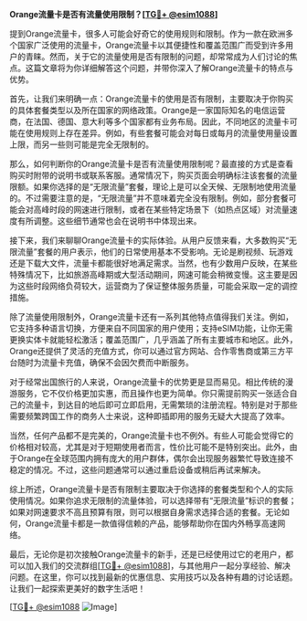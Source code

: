**Orange流量卡是否有流量使用限制？[[TG💪+ @esim1088](https://t.me/s/esim1088)]**

提到Orange流量卡，很多人可能会好奇它的使用规则和限制。作为一款在欧洲多个国家广泛使用的流量卡，Orange流量卡以其便捷性和覆盖范围广而受到许多用户的青睐。然而，关于它的流量使用是否有限制的问题，却常常成为人们讨论的焦点。这篇文章将为你详细解答这个问题，并带你深入了解Orange流量卡的特点与优势。

首先，让我们来明确一点：Orange流量卡的使用是否有限制，主要取决于你购买的具体套餐类型以及所在国家的网络政策。Orange是一家国际知名的电信运营商，在法国、德国、意大利等多个国家都有业务布局。因此，不同地区的流量卡可能在使用规则上存在差异。例如，有些套餐可能会对每日或每月的流量使用量设置上限，而另一些则可能是完全无限制的。

那么，如何判断你的Orange流量卡是否有流量使用限制呢？最直接的方式是查看购买时附带的说明书或联系客服。通常情况下，购买页面会明确标注该套餐的流量限额。如果你选择的是“无限流量”套餐，理论上是可以全天候、无限制地使用流量的。不过需要注意的是，“无限流量”并不意味着完全没有限制。例如，部分套餐可能会对高峰时段的网速进行限制，或者在某些特定场景下（如热点区域）对流量速度有所调整。这些细节通常也会在说明书中体现出来。

接下来，我们来聊聊Orange流量卡的实际体验。从用户反馈来看，大多数购买“无限流量”套餐的用户表示，他们的日常使用基本不受影响。无论是刷视频、玩游戏还是下载大文件，流量卡都能很好地满足需求。当然，也有少数用户反映，在某些特殊情况下，比如旅游高峰期或大型活动期间，网速可能会稍微变慢。这主要是因为这些时段网络负荷较大，运营商为了保证整体服务质量，可能会采取一定的调控措施。

除了流量使用限制外，Orange流量卡还有一系列其他特点值得我们关注。例如，它支持多种语言切换，方便来自不同国家的用户使用；支持eSIM功能，让你无需更换实体卡就能轻松激活；覆盖范围广，几乎涵盖了所有主要城市和地区。此外，Orange还提供了灵活的充值方式，你可以通过官方网站、合作零售商或第三方平台随时为流量卡充值，确保不会因欠费而中断服务。

对于经常出国旅行的人来说，Orange流量卡的优势更是显而易见。相比传统的漫游服务，它不仅价格更加实惠，而且操作也更为简单。你只需提前购买一张适合自己的流量卡，到达目的地后即可立即启用，无需繁琐的注册流程。特别是对于那些需要频繁跨国工作的商务人士来说，这种即插即用的服务无疑大大提高了效率。

当然，任何产品都不是完美的，Orange流量卡也不例外。有些人可能会觉得它的价格相对较高，尤其是对于短期使用者而言，性价比可能不是特别突出。此外，由于Orange在全球范围内拥有庞大的用户群体，偶尔会出现服务器繁忙导致连接不稳定的情况。不过，这些问题通常可以通过重启设备或稍后再试来解决。

综上所述，Orange流量卡是否有限制主要取决于你选择的套餐类型和个人的实际使用情况。如果你追求无限制的流量体验，可以选择带有“无限流量”标识的套餐；如果对网速要求不高且预算有限，则可以根据自身需求选择合适的套餐。无论如何，Orange流量卡都是一款值得信赖的产品，能够帮助你在国内外畅享高速网络。

最后，无论你是初次接触Orange流量卡的新手，还是已经使用过它的老用户，都可以加入我们的交流群组[[TG💪+ @esim1088](https://t.me/s/esim1088)]，与其他用户一起分享经验、解决问题。在这里，你可以找到最新的优惠信息、实用技巧以及各种有趣的讨论话题。让我们一起探索更美好的数字生活吧！

[[TG💪+ @esim1088](https://t.me/s/esim1088) ![Image](https://i.postimg.cc/4NQfJmqS/Snipaste-2025-05-13-00-14-12.png)]